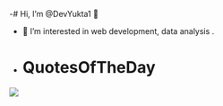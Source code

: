 -# Hi, I’m @DevYukta1 👋

- 👀 I’m interested in  web development, data analysis .
- <h1>QuotesOfTheDay</h1>
<img src="quotes1">



